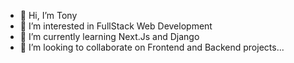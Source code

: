- 👋 Hi, I’m Tony
- 👀 I’m interested in FullStack Web Development
- 🌱 I’m currently learning Next.Js and Django 
- 💞️ I’m looking to collaborate on Frontend and Backend projects...
 
<!---
thunder-godd/thunder-godd is a ✨ special ✨ repository because its `README.md` (this file) appears on your GitHub profile.
You can click the Preview link to take a look at your changes.
--->
